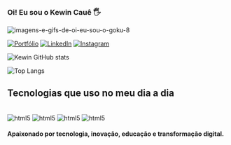 ### Oi! Eu sou o Kewin Cauê 🖐

![imagens-e-gifs-de-oi-eu-sou-o-goku-8](https://github.com/kewin3/kewin3/assets/68565886/17a7ce35-526d-47e9-b2fa-33b0f908b6ca)
  
[![Portfólio](https://img.shields.io/website?label=PortfolioKewin.app&style=for-the-badge&url=https://meuportfoliokewin.netlify.app/)](https://meuportfoliokewin.netlify.app/)
[![LinkedIn](https://img.shields.io/badge/LinkedIn-0077B5?style=for-the-badge&logo=linkedin&logoColor=white)](https://www.linkedin.com/in/kewin-cau%C3%AA/)
[![Instagram](https://img.shields.io/badge/Instagram-E4405F?style=for-the-badge&logo=instagram&logoColor=white)](https://www.instagram.com/kewincaue/)

![Kewin GitHub stats](https://github-readme-stats.vercel.app/api?username=kewin3&show_icons=true&theme=dracula)

![Top Langs](https://github-readme-stats.vercel.app/api/top-langs/?username=kewin3&hide_progress=true)

## Tecnologias que uso no meu dia a dia

<div style="display: inline_block"></br>
  <img align="center" alt="html5" src="https://img.shields.io/badge/HTML5-E34F26?style=for-the-badge&logo=html5&logoColor=white" />
  <img align="center" alt="html5" src="https://img.shields.io/badge/CSS3-1572B6?style=for-the-badge&logo=css3&logoColor=white" />
  <img align="center" alt="html5" src="https://img.shields.io/badge/JavaScript-F7DF1E?style=for-the-badge&logo=javascript&logoColor=black" />
  <img align="center" alt="html5" src="https://img.shields.io/badge/MySQL-00000F?style=for-the-badge&logo=mysql&logoColor=white" />
</div>

#### Apaixonado por tecnologia, inovação, educação e transformação digital.
